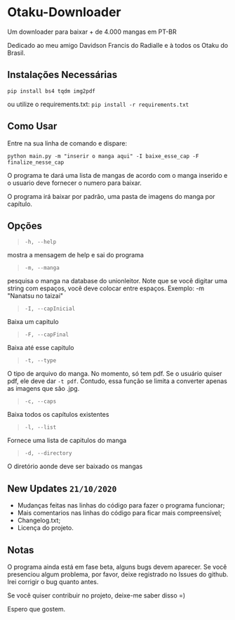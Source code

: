# Otaku-Downloader

Um downloader para baixar + de 4.000 mangas em PT-BR

Dedicado ao meu amigo Davidson Francis do Radialle e à todos os Otaku do Brasil.

## Instalações Necessárias
`pip install bs4 tqdm img2pdf`

ou utilize o requirements.txt:
`pip install -r requirements.txt`

## Como Usar

Entre na sua linha de comando e dispare:

`python main.py -m "inserir o manga aqui" -I baixe_esse_cap -F finalize_nesse_cap`

O programa te dará uma lista de mangas de acordo com o manga inserido e o usuario deve fornecer o numero para baixar.

O programa irá baixar por padrão, uma pasta de imagens do manga por capítulo.

## Opções

> `-h, --help`

mostra a mensagem de help e sai do programa

> `-m, --manga`

pesquisa o manga na database do unionleitor. Note que se você digitar uma string com espaços, você deve colocar entre espaços. Exemplo: -m "Nanatsu no taizai"

> `-I, --capInicial`

Baixa um capitulo

> `-F, --capFinal`

Baixa até esse capitulo

> `-t, --type`

O tipo de arquivo do manga. No momento, só tem pdf. Se o usuário quiser pdf, ele deve dar `-t pdf`. Contudo, essa função se limita a converter apenas as imagens que são .jpg.

> `-c, --caps`

Baixa todos os capítulos existentes

> `-l, --list`

Fornece uma lista de capitulos do manga

> `-d, --directory`

O diretório aonde deve ser baixado os mangas


## New Updates `21/10/2020`
* Mudanças feitas nas linhas do código para fazer o programa funcionar;
* Mais comentarios nas linhas do código para ficar mais compreensível;
* Changelog.txt; 
* Licença do projeto.

## Notas

O programa ainda está em fase beta, alguns bugs devem aparecer. Se você presenciou algum problema, por favor, deixe registrado no Issues do github. Irei corrigir o bug quanto antes.

Se você quiser contribuir no projeto, deixe-me saber disso =)

Espero que gostem.
